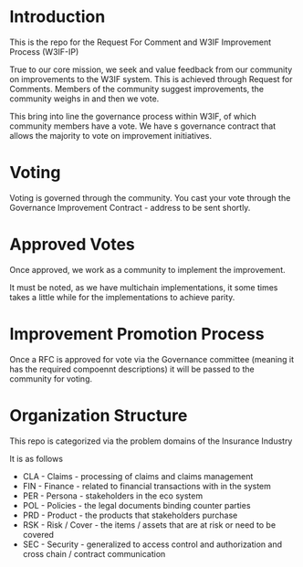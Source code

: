 # Introduction
This is the repo for the Request For Comment and W3IF Improvement Process (W3IF-IP)

True to our core mission, we seek and value feedback from our community on improvements to the W3IF system.  This is achieved through Request for Comments.  Members of the community suggest improvements, the community weighs in and then we vote.

This bring into line the governance process within W3IF,  of which community members have a vote.  We have s governance contract that allows the majority to vote on improvement initiatives.

# Voting
Voting is governed through the community.  You cast your vote through the Governance Improvement Contract - address to be sent shortly.

# Approved Votes
Once approved, we work as a community to implement the improvement.

It must be noted, as we have multichain implementations, it some times takes a little while for the implementations to achieve parity.

# Improvement Promotion Process
Once a RFC is approved for vote via the Governance committee (meaning it has the required compoennt descriptions) it will be passed to the community for voting.

# Organization Structure
This repo is categorized via the problem domains of the Insurance Industry

It is as follows

- CLA - Claims - processing of claims and claims management
- FIN - Finance - related to financial transactions with in the system
- PER - Persona - stakeholders in the eco system
- POL - Policies - the legal documents binding counter parties
- PRD - Product - the products that stakeholders purchase
- RSK - Risk / Cover - the items / assets that are at risk or need to be covered
- SEC - Security - generalized to access control and authorization and cross chain / contract communication